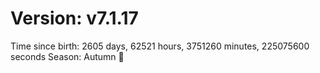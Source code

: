 # Version: v7.1.17
Time since birth: 2605 days, 62521 hours, 3751260 minutes, 225075600 seconds
Season: Autumn 🍁
